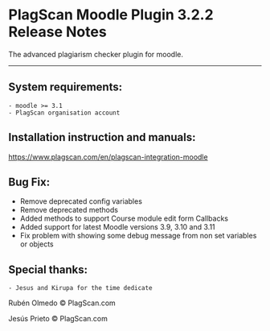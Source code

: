 # PlagScan Moodle Plugin 3.2.2 Release Notes

The advanced plagiarism checker plugin for moodle.

-------------

System requirements:
--------------------

    - moodle >= 3.1
    - PlagScan organisation account

Installation instruction and manuals:
-------------------------

https://www.plagscan.com/en/plagscan-integration-moodle

Bug Fix:
--------

- Remove deprecated config variables
- Remove deprecated methods
- Added methods to support Course module edit form Callbacks
- Added support for latest Moodle versions 3.9, 3.10 and 3.11 
- Fix problem with showing some debug message from non set variables or objects

Special thanks:
---------------

    - Jesus and Kirupa for the time dedicate

Rubén Olmedo © PlagScan.com

Jesús Prieto © PlagScan.com
